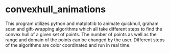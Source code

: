 # convexhull_animations
This program utilizes python and matplotlib to animate quickhull, graham scan and gift-wrapping algorithms which all take different steps to find the convex hull of a given set of points. The number of points as well as the range and domain of the points can be changed by the user. Different steps of the algorithms are color coordinated and run in real time.   
